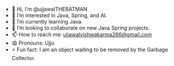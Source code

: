 - 👋 Hi, I’m @ujjawalTHEBATMAN  
- 👀 I’m interested in Java, Spring, and AI.  
- 🌱 I’m currently learning Java.  
- 💞️ I’m looking to collaborate on new Java Spring projects.  
- 📫 How to reach me: ujjawalvishwakarma266@gmail.com  
- 😄 Pronouns: Ujju  
- ⚡ Fun fact: I am an object waiting to be removed by the Garbage Collector.  

<!---
ujjawalTHEBATMAN/ujjawalTHEBATMAN is a ✨ special ✨ repository because its `README.md` (this file) appears on your GitHub profile.  
You can click the Preview link to take a look at your changes.  
--->
